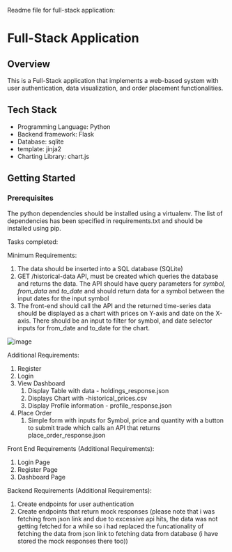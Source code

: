 Readme file for full-stack application:

# Full-Stack Application

## Overview

This is a Full-Stack application that implements a web-based system with user authentication, data visualization, and order placement functionalities.

## Tech Stack

- Programming Language: Python
- Backend framework: Flask
- Database: sqlite
- template: jinja2
- Charting Library: chart.js

## Getting Started

### Prerequisites

The python dependencies should be installed using a virtualenv. The list of dependencies has been specified in requirements.txt and should be installed using pip.

Tasks completed:

Minimum Requirements:

1. The data should be inserted into a SQL database (SQLite)
2. GET /historical-data API, must be created which queries the database and returns the data. The API should have query parameters for *symbol,* *from_data* and *to_date* and should return data for a symbol between the input dates for the input symbol
3. The front-end should call the API and the returned time-series data should be displayed as a chart with prices on Y-axis and date on the X-axis. There should be an input to filter for symbol, and date selector inputs for from_date and to_date for the chart.

![image](https://github.com/sumitgangwani/truebeacon_stock_application/assets/67985559/8fe41397-b62d-4441-a3a9-f2566f8faa3d)


Additional Requirements:

1. Register
2. Login
3. View Dashboard
    1. Display Table with data - holdings_response.json
    2. Displays Chart with -historical_prices.csv 
    3. Display Profile information - profile_response.json
4. Place Order 
    1. Simple form with inputs for Symbol, price and quantity with a button to submit trade which calls an API that returns place_order_response.json
  
Front End Requirements (Additional Requirements):

1. Login Page    
2. Register Page    
3. Dashboard Page

Backend Requirements (Additional Requirements):

1. Create endpoints for user authentication
2. Create endpoints that return mock responses (please note that i was fetching from json link and due to excessive api hits, the data was not getting fetched for a while so i had replaced the funcationality of fetching the data from json link to fetching data from database (i have stored the mock responses there too))

